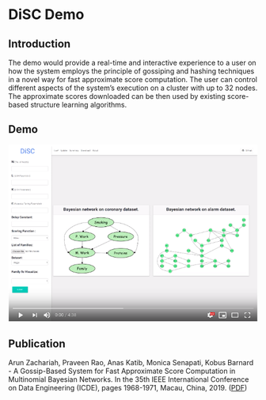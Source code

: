 # DiSC Demo

## Introduction

The demo would provide a real-time and interactive experience to a user on how the system employs the principle of gossiping and hashing techniques in a novel way for fast approximate score computation. The user can control different aspects of the system’s execution on a cluster with up to 32 nodes. The approximate scores downloaded can be then used by existing score-based structure learning algorithms.

## Demo

[![Demo](DiSC_Home.png)](https://youtu.be/bql8AYt7KnQ "Demo")

## Publication
Arun Zachariah, Praveen Rao, Anas Katib, Monica Senapati, Kobus Barnard - A Gossip-Based System for Fast Approximate Score Computation in Multinomial Bayesian Networks. In the 35th IEEE International Conference on Data Engineering (ICDE), pages 1968-1971, Macau, China, 2019. ([PDF](https://conferences.computer.org/icde/2019/pdfs/ICDE2019-21DqmQqM7YlfcW2ZceNbB3/4ZwlLuw855xdSCqAOdgjvU/4uoTWWH9aUYU7HTj38KqyJ.pdf))
